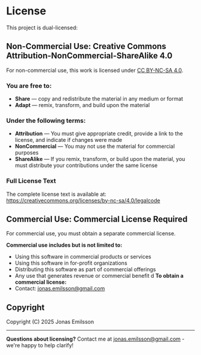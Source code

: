 # License

This project is dual-licensed:

## Non-Commercial Use: Creative Commons Attribution-NonCommercial-ShareAlike 4.0

For non-commercial use, this work is licensed under [CC BY-NC-SA 4.0](https://creativecommons.org/licenses/by-nc-sa/4.0/).

### You are free to:
- **Share** — copy and redistribute the material in any medium or format
- **Adapt** — remix, transform, and build upon the material

### Under the following terms:
- **Attribution** — You must give appropriate credit, provide a link to the license, and indicate if changes were made
- **NonCommercial** — You may not use the material for commercial purposes
- **ShareAlike** — If you remix, transform, or build upon the material, you must distribute your contributions under the same license

### Full License Text
The complete license text is available at: https://creativecommons.org/licenses/by-nc-sa/4.0/legalcode

## Commercial Use: Commercial License Required

For commercial use, you must obtain a separate commercial license.

**Commercial use includes but is not limited to:**
- Using this software in commercial products or services
- Using this software in for-profit organizations
- Distributing this software as part of commercial offerings
- Any use that generates revenue or commercial benefit
d
**To obtain a commercial license:**
- Contact: jonas.emilsson@gmail.com

## Copyright

Copyright (C) 2025 Jonas Emilsson

---

**Questions about licensing?** Contact me at jonas.emilsson@gmail.com - we're happy to help clarify!
